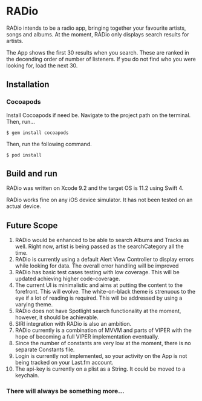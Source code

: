 #  RADio

RADio intends to be a radio app, bringing together your favourite artists, songs and albums.
At the moment, RADio only displays search results for artists.

The App shows the first 30 results when you search. These are ranked in the decending order of number of listeners. If you do not find who you were looking for, load the next 30.

## Installation ##

### Cocoapods ###

Install Cocoapods if need be. Navigate to the project path on the terminal. Then, run...

`$ gem install cocoapods`

Then, run the following command.

`$ pod install`

## Build and run ##

RADio was written on Xcode 9.2 and the target OS is 11.2 using Swift 4.

RADio works fine on any iOS device simulator. It has not been tested on an actual device.

## Future Scope ##
1. RADio would be enhanced to be able to search Albums and Tracks as well. Right now, artist is being passed as the searchCategory all the time.
2. RADio is currently using a default Alert View Controller to display errors while looking for data. The overall error handling will be improved
3. RADio has basic test cases testing with low coverage. This will be updated achieving higher code-coverage.
4. The current UI is minimalistic and aims at putting the content to the forefront. This will evolve. The white-on-black theme is strenuous to the eye if a lot of reading is required. This will be addressed by using a varying theme.
5. RADio does not have Spotlight search functionality at the moment, however, it should be achievable.
6. SIRI integration with RADio is also an ambition.
7. RADio currently is a combination of MVVM and parts of VIPER with the hope of becoming a full VIPER implementation eventually.
8. Since the number of constants are very low at the moment, there is no separate Constants file.
9. Login is currently not implemented, so your activity on the App is not being tracked on your Last.fm account.
10. The api-key is currently on a plist as a String. It could be moved to a keychain.

### There will always be something more... ###




